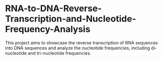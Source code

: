 # RNA-to-DNA-Reverse-Transcription-and-Nucleotide-Frequency-Analysis
This project aims to showcase the reverse transcription of  RNA sequences into DNA sequences and analyze the nucleotide frequencies, including di-nucleotide and tri-nucleotide frequencies.
